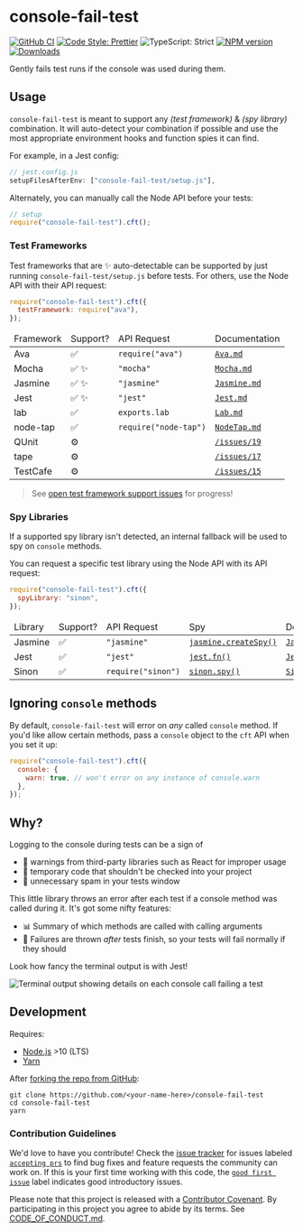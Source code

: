 # console-fail-test

[![GitHub CI](https://github.com/JoshuaKGoldberg/console-fail-test/actions/workflows/compile.yml/badge.svg)](https://github.com/JoshuaKGoldberg/console-fail-test/actions/workflows/compile.yml)
[![Code Style: Prettier](https://img.shields.io/badge/code_style-prettier-brightgreen.svg)](https://prettier.io)
![TypeScript: Strict](https://img.shields.io/badge/typescript-strict-brightgreen.svg)
[![NPM version](https://badge.fury.io/js/console-fail-test.svg)](http://badge.fury.io/js/console-fail-test)
[![Downloads](http://img.shields.io/npm/dm/console-fail-test.svg)](https://npmjs.org/package/console-fail-test)

Gently fails test runs if the console was used during them.

## Usage

`console-fail-test` is meant to support any _(test framework)_ & _(spy library)_ combination.
It will auto-detect your combination if possible and use the most appropriate environment hooks and function spies it can find.

For example, in a Jest config:

```js
// jest.config.js
setupFilesAfterEnv: ["console-fail-test/setup.js"],
```

Alternately, you can manually call the Node API before your tests:

```js
// setup
require("console-fail-test").cft();
```

### Test Frameworks

Test frameworks that are ✨ auto-detectable can be supported by just running `console-fail-test/setup.js` before tests.
For others, use the Node API with their API request:

```js
require("console-fail-test").cft({
  testFramework: require("ava"),
});
```

<table>
  <thead>
    <tr>
      <td>Framework</td>
      <td>Support?</td>
      <td>API Request</td>
      <td>Documentation</td>
    </tr>
  </thead>
  <tbody>
    <tr>
      <td>Ava</td>
      <td>
        <span aria-label="supported" role="img">✅️</span>
      </td>
      <td>
        <code>require("ava")</code>
      </td>
      <td>
        <a href="./docs/Ava.md">
          <code>Ava.md</code>
        </a>
      </td>
    </tr>
    <tr>
      <td>Mocha</td>
      <td>
        <span aria-label="supported" role="img">✅️</span>
        <span aria-label="auto detectable" role="img">✨</span>
      </td>
      <td>
        <code>"mocha"</code>
      </td>
      <td>
        <a href="./docs/Mocha.md">
          <code>Mocha.md</code>
        </a>
      </td>
    </tr>
    <tr>
      <td>Jasmine</td>
      <td>
        <span aria-label="supported" role="img">✅️</span>
        <span aria-label="auto detectable" role="img">✨</span>
      </td>
      <td>
        <code>"jasmine"</code>
      </td>
      <td>
        <a href="./docs/Jasmine.md">
          <code>Jasmine.md</code>
        </a>
      </td>
    </tr>
    <tr>
      <td>Jest</td>
      <td>
        <span aria-label="supported" role="img">✅️</span>
        <span aria-label="auto detectable" role="img">✨</span>
      </td>
      <td>
        <code>"jest"</code>
      </td>
      <td>
        <a href="./docs/Jest.md">
          <code>Jest.md</code>
        </a>
      </td>
    </tr>
    <tr>
      <td>lab</td>
      <td>
        <span aria-label="supported" role="img">✅</span>
      </td>
      <td>
        <code>exports.lab</code>
      </td>
      <td>
        <a href="./docs/Lab.md">
          <code>Lab.md</code>
        </a>
      </td>
    </tr>
    <tr>
      <td>node-tap</td>
      <td>
        <span aria-label="supported" role="img">✅️</span>
      </td>
      <td>
        <code>require("node-tap")</code>
      </td>
      <td>
        <a href="./docs/NodeTap.md">
          <code>NodeTap.md</code>
        </a>
      </td>
    </tr>
    <tr>
      <td>QUnit</td>
      <td>
        <span aria-label="not yet supported" role="img">⚙️</span>
      </td>
      <td />
      <td>
        <a href="https://github.com/JoshuaKGoldberg/console-fail-test/issues/19">
          <code>/issues/19</code>
        </a>
      </td>
    </tr>
    <tr>
      <td>tape</td>
      <td>
        <span aria-label="not yet supported" role="img">⚙️</span>
      </td>
      <td />
      <td>
        <a href="https://github.com/JoshuaKGoldberg/console-fail-test/issues/17">
          <code>/issues/17</code>
        </a>
      </td>
    </tr>
    <tr>
      <td>TestCafe</td>
      <td>
        <span aria-label="not yet supported" role="img">⚙️</span>
      </td>
      <td />
      <td>
        <a href="https://github.com/JoshuaKGoldberg/console-fail-test/issues/15">
          <code>/issues/15</code>
        </a>
      </td>
    </tr>
  </tbody>
</table>

> See [open test framework support issues](https://github.com/JoshuaKGoldberg/console-fail-test/issues?q=is%3Aissue+is%3Aopen+label%3A%22test+framework+support%22) for progress!

### Spy Libraries

If a supported spy library isn't detected, an internal fallback will be used to spy on `console` methods.

You can request a specific test library using the Node API with its API request:

```js
require("console-fail-test").cft({
  spyLibrary: "sinon",
});
```

<table>
  <thead>
    <tr>
      <td>Library</td>
      <td>Support?</td>
      <td>API Request</td>
      <td>Spy</td>
      <td>Documentation</td>
    </tr>
  </thead>
  <tbody>
    <tr>
      <td>Jasmine</td>
      <td>
        <span aria-label="supported" role="img">✅️</span>
      </td>
      <td>
        <code>"jasmine"</code>
      </td>
      <td>
        <a href="https://jasmine.github.io/2.0/introduction.html#section-Spies">
          <code>jasmine.createSpy()</code>
        </a>
      </td>
      <td>
        <a href="./docs/Jasmine.md">
          <code>Jasmine.md</code>
        </a>
      </td>
    </tr>
    <tr>
      <td>Jest</td>
      <td>
        <span aria-label="supported" role="img">✅️</span>
      </td>
      <td>
        <code>"jest"</code>
      </td>
      <td>
        <a href="https://jestjs.io/docs/en/mock-functions.html">
          <code>jest.fn()</code>
        </a>
      </td>
      <td>
        <a href="./docs/Jest.md">
          <code>Jest.md</code>
        </a>
      </td>
    </tr>
    <tr>
      <td>Sinon</td>
      <td>
        <span aria-label="supported" role="img">✅️</span>
      </td>
      <td>
        <code>require("sinon")</code>
      </td>
      <td>
        <a href="https://sinonjs.org/releases/latest/spies">
          <code>sinon.spy()</code>
        </a>
      </td>
      <td>
        <a href="./docs/Sinon.md">
          <code>Sinon.md</code>
        </a>
      </td>
    </tr>
  </tbody>
</table>

## Ignoring `console` methods

By default, `console-fail-test` will error on _any_ called `console` method. If you'd like allow certain methods, pass a `console` object to the `cft` API when you set it up:

```js
require("console-fail-test").cft({
  console: {
    warn: true, // won't error on any instance of console.warn
  },
});
```

## Why?

Logging to the console during tests can be a sign of

- 🚫 warnings from third-party libraries such as React for improper usage
- 🤕 temporary code that shouldn't be checked into your project
- 📢 unnecessary spam in your tests window

This little library throws an error after each test if a console method was called during it.
It's got some nifty features:

- 📊 Summary of which methods are called with calling arguments
- 🛫 Failures are thrown _after_ tests finish, so your tests will fail normally if they should

Look how fancy the terminal output is with Jest!

![Terminal output showing details on each console call failing a test](./images/sample.png)

## Development

Requires:

- [Node.js](https://nodejs.org) >10 (LTS)
- [Yarn](https://yarnpkg.com/en)

After [forking the repo from GitHub](https://help.github.com/articles/fork-a-repo):

```shell
git clone https://github.com/<your-name-here>/console-fail-test
cd console-fail-test
yarn
```

### Contribution Guidelines

We'd love to have you contribute!
Check the [issue tracker](https://github.com/JoshuaKGoldberg/console-fail-test/issues) for issues labeled [`accepting prs`](https://github.com/JoshuaKGoldberg/console-fail-test/issues?utf8=%E2%9C%93&q=is%3Aissue+is%3Aopen+label%3A%22accepting+prs%22) to find bug fixes and feature requests the community can work on.
If this is your first time working with this code, the [`good first issue`](https://github.com/JoshuaKGoldberg/console-fail-test/issues?utf8=%E2%9C%93&q=is%3Aissue+is%3Aopen+label%3A%22good+first+issue%22+) label indicates good introductory issues.

Please note that this project is released with a [Contributor Covenant](https://www.contributor-covenant.org).
By participating in this project you agree to abide by its terms.
See [CODE_OF_CONDUCT.md](./CODE_OF_CONDUCT.md).

